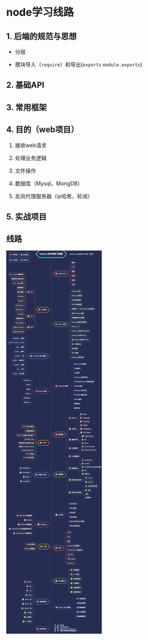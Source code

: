 # node学习线路

## 1. 后端的规范与思想

  - 分层

  - 模块导入（`require`）和导出(`exports` `module.exports`)

## 2. 基础API

## 3. 常用框架

## 4. 目的（web项目）

1.  接收web请求

2.  处理业务逻辑

3.  文件操作

4.  数据库（Mysql，MongDB）

5.  反向代理服务器（ip哈希，轮询）

## 5. 实战项目

## 线路

![](image/nodejs学习线路_C_MmAYo6Lp.png)
